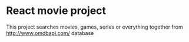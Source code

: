 # React movie project

This project searches movies, games, series or everything together from http://www.omdbapi.com/ database